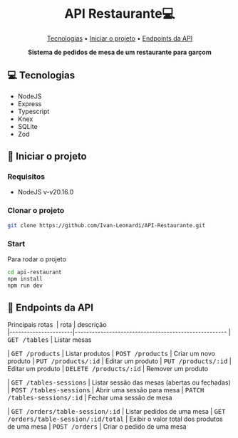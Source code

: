 <h1 align="center" style="font-weight: bold;">API Restaurante💻</h1>

<p align="center">
 <a href="#tech">Tecnologias</a> •
 <a href="#started">Iniciar o projeto</a> •
  <a href="#routes">Endpoints da API</a>
</p>

<p align="center">
    <b>Sistema de pedidos de mesa de um restaurante para garçom</b>
</p>

<h2 id="technologies">💻 Tecnologias</h2>

- NodeJS
- Express
- Typescript
- Knex
- SQLite
- Zod

<h2 id="started">🚀 Iniciar o projeto</h2>

<h3>Requisitos</h3>

- NodeJS v-v20.16.0

<h3>Clonar o projeto</h3>

```bash
git clone https://github.com/Ivan-Leonardi/API-Restaurante.git 
```


<h3>Start</h3>

Para rodar o projeto

```bash
cd api-restaurant
npm install
npm run dev
```

<h2 id="routes">📍 Endpoints da API</h2>

Principais rotas
​
| rota              | descrição                                         
|----------------------|-----------------------------------------------------
| <kbd>GET /tables</kbd>  | Listar mesas

| <kbd>GET /products</kbd>  | Listar produtos
| <kbd>POST /products</kbd>  | Criar um novo produto
| <kbd>PUT /products/:id</kbd>  | Editar um produto
| <kbd>PUT /products/:id</kbd>  | Editar um produto
| <kbd>DELETE /products/:id</kbd>  | Remover um produto

| <kbd>GET /tables-sessions</kbd>  | Listar sessão das mesas (abertas ou fechadas)
| <kbd>POST /tables-sessions</kbd>  | Abrir uma sessão para mesa
| <kbd>PATCH /tables-sessions/:id</kbd>  | Fechar uma sessão de mesa

| <kbd>GET /orders/table-session/:id</kbd>  | Listar pedidos de uma mesa
| <kbd>GET /orders/table-session/:id/total</kbd>  | Exibir o valor total dos produtos de uma mesa
| <kbd>POST /orders</kbd>  | Criar o pedido de uma mesa








